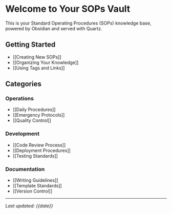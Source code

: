 # Welcome to Your SOPs Vault

This is your Standard Operating Procedures (SOPs) knowledge base, powered by Obsidian and served with Quartz.

## Getting Started

- [[Creating New SOPs]]
- [[Organizing Your Knowledge]]
- [[Using Tags and Links]]

## Categories

### Operations
- [[Daily Procedures]]
- [[Emergency Protocols]]
- [[Quality Control]]

### Development
- [[Code Review Process]]
- [[Deployment Procedures]]
- [[Testing Standards]]

### Documentation
- [[Writing Guidelines]]
- [[Template Standards]]
- [[Version Control]]

---

*Last updated: {{date}}*
